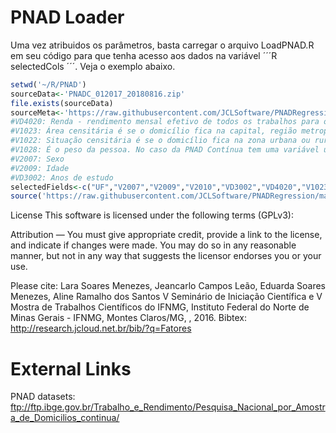 # PNAD Loader

Uma vez atribuidos os parâmetros, basta carregar o arquivo LoadPNAD.R em seu código para que tenha acesso aos dados na variável ´´´R selectedCols ´´´. Veja o exemplo abaixo.

```R
setwd('~/R/PNAD')
sourceData<-'PNADC_012017_20180816.zip'
file.exists(sourceData)
sourceMeta<-'https://raw.githubusercontent.com/JCLSoftware/PNADRegression/master/data/meta.csv'
#VD4020: Renda - rendimento mensal efetivo de todos os trabalhos para os maiores de 14 anos
#V1023: Área censitária é se o domicílio fica na capital, região metropolitana ou em outros lugares do estado
#V1022: Situação censitária é se o domicílio fica na zona urbana ou rural
#V1028: É o peso da pessoa. No caso da PNAD Contínua tem uma variável única de peso da pessoa e peso do domicílio
#V2007: Sexo
#V2009: Idade
#VD3002: Anos de estudo
selectedFields<-c("UF","V2007","V2009","V2010","VD3002","VD4020","V1023","V1022","V1028")
source('https://raw.githubusercontent.com/JCLSoftware/PNADRegression/master/src/LoadPNAD.R')
```

License
This software is licensed under the following terms (GPLv3):

Attribution — You must give appropriate credit, provide a link to the license, and indicate if changes were made. You may do so in any reasonable manner, but not in any way that suggests the licensor endorses you or your use. 

Please cite:
Lara Soares Menezes, Jeancarlo Campos Leão, Eduarda Soares Menezes, Aline Ramalho dos Santos
V Seminário de Iniciação Científica e V Mostra de Trabalhos Científicos do IFNMG, Instituto Federal do Norte de Minas Gerais - IFNMG, Montes Claros/MG, , 2016. Bibtex: http://research.jcloud.net.br/bib/?q=Fatores

# External Links

PNAD datasets: ftp://ftp.ibge.gov.br/Trabalho_e_Rendimento/Pesquisa_Nacional_por_Amostra_de_Domicilios_continua/


